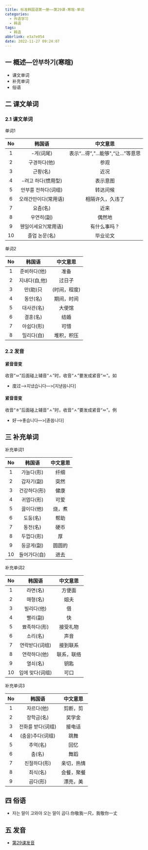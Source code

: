 ```yaml
---
title: 标准韩国语第一册——第29课-寒暄-单词
categories:
  - 外语学习
  - 韩语
tags:
  - 韩语
abbrlink: e3a7e054
date: 2022-11-27 09:24:07
---
```

## 一 概述—안부하기(寒暄)

* 课文单词
* 补充单词
* 俗语

<!--more-->

## 二 课文单词

### 2.1 课文单词

单词1

|  No  |        韩国语        |              中文意思               |
| :--: | :------------------: | :---------------------------------: |
|  1   |      -게(词尾)       | 表示“...得”,"...能够",“让...”等意思 |
|  2   |     구경하다(他)     |                参观                 |
|  3   |       근황(名)       |                近况                 |
|  4   |  -려고 하다(惯用型)  |              表示意图               |
|  5   | 안부를 전하다(词组)  |              转达问候               |
|  6   | 오래간만이다(常用语) |          相隔许久，久违了           |
|  7   |       요즘(名)       |                近来                 |
|  8   |      우연히(副)      |               偶然地                |
|  9   | 웬일이세요?(常用语)  |            有什么事吗？             |
|  10  |    졸업 논문(名)     |              毕业论文               |

单词2

|  No  |    韩国语     |   中文意思   |
| :--: | :-----------: | :----------: |
|  1   | 준비하다(他)  |     准备     |
|  2   | 지내다(自,他) |    过日子    |
|  3   |   만(助)只    | (时间，程度) |
|  4   |   동안(名)    |  期间，时间  |
|  5   |  대사관(名)   |    大使馆    |
|  6   |   결혼(名)    |     结婚     |
|  7   |  아쉽다(形)   |     可惜     |
|  8   |  밀리다(自)   |  堆积，积压  |

### 2.2 发音

#### 紧音音变

收音“ㅆ”后面碰上辅音“ㅅ”时，收音“ㅅ”要发成紧音“ㅆ”。如

* 度过—>지냈습니다—>[지낻씀니다]

#### 紧音音变

收音“ㅎ”后面碰上辅音“ㅅ”时，收音“ㅅ”要发成紧音“ㅆ”。例

* 好—>좋습니다—>[졷씀니다]

## 三 补充单词

补充单词1

|  No  |    韩国语    | 中文意思 |
| :--: | :----------: | :------: |
|  1   |  가늘다(形)  |   纤细   |
|  2   |  갑자기(副)  |   突然   |
|  3   | 건강하다(形) |   健康   |
|  4   |  귀엽다(形)  |   可爱   |
|  5   |  끓이다(他)  |  烧，煮  |
|  6   |   도둠(名)   |   帮助   |
|  7   |   동전(名)   |   硬币   |
|  8   |  두껍다(形)  |    厚    |
|  9   |  둥글게(副)  |  圆圆的  |
|  10  | 들어가다(自) |   进去   |

补充单词2

|  No  |     韩国语      |  中文意思  |
| :--: | :-------------: | :--------: |
|  1   |    라면(名)     |   方便面   |
|  2   |    매형(名)     |    姐夫    |
|  3   |   빌리다(他)    |     借     |
|  4   |    빨리(副)     |     快     |
|  5   |  뾰족하다(形)   |  接受礼物  |
|  6   |    소리(名)     |    声音    |
|  7   | 연락받다(词组)  |  接到联系  |
|  8   |  연락하다(他)   | 联系，联络 |
|  9   |    열쇠(名)     |    钥匙    |
|  10  | 입에 맞다(词组) |    可口    |

补充单词3

|  No  |      韩国语       |  中文意思  |
| :--: | :---------------: | :--------: |
|  1   |    자르다(他)     |  剪断，剪  |
|  2   |    장학금(名)     |   奖学金   |
|  3   | 전화를 받다(词组) |   接电话   |
|  4   | (춤을)추다(词组)  |    跳舞    |
|  5   |     추억(名)      |    回忆    |
|  6   |      춤(名)       |    舞蹈    |
|  7   |   친절하다(形)    | 亲切，热情 |
|  8   |     최식(名)      | 会餐，聚餐 |
|  9   |     곱다(形)      |  漂亮，美  |

## 四 俗语

* 자는 말이 고와야 오는 말이 곱다.你敬我一尺，我敬你一丈

## 五 发音

* [第29课发音][1]

[1]:https://biz.cli.im/test/GS485355?coding=J29cfB&qrurl=http%3A%2F%2Fqr31.cn%2FJ29cfB&gtype=2